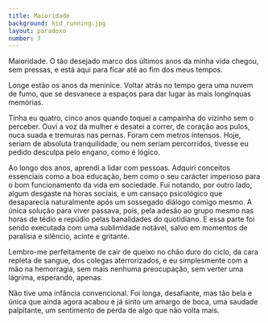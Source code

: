 ```yaml
---
title: Maioridade
background: kid_running.jpg
layout: paradoxo
number: 7
---
```


Maioridade. O tão desejado marco dos últimos anos da minha vida chegou, sem pressas, e está aqui para ficar até ao fim dos meus tempos.

Longe estão os anos da meninice. Voltar atrás no tempo gera uma nuvem de fumo, que se desvanece a espaços para dar lugar às mais longínquas memórias.

Tinha eu quatro, cinco anos quando toquei a campainha do vizinho sem o perceber. Ouvi a voz da mulher e desatei a correr, de coração aos pulos, nuca suada e tremuras nas pernas. Foram cem metros intensos. Hoje, seriam de absoluta tranquilidade, ou nem seriam percorridos, tivesse eu pedido desculpa pelo engano, como é lógico.

Ao longo dos anos, aprendi a lidar com pessoas. Adquiri conceitos essenciais como a boa educação, bem como o seu carácter imperioso para o bom funcionamento da vida em sociedade. Fui notando, por outro lado, algum desgaste na horas sociais, e um cansaço psicológico que desaparecia naturalmente após um sossegado diálogo comigo mesmo. A única solução para viver passava, pois, pela adesão ao grupo mesmo nas horas de tédio e repúdio pelas banalidades do quotidiano. E essa parte foi sendo executada com uma sublimidade notável, salvo em momentos de paralisia e silêncio, acinte e gritante.

Lembro-me perfeitamente de cair de queixo no chão duro do ciclo, da cara repleta de sangue, dos colegas aterrorizados, e eu simplesmente com a mão na hemorragia, sem mais nenhuma preocupação, sem verter uma lágrima, esperando, apenas.

Não tive uma infância convencional. Foi longa, desafiante, mas tão bela e única que ainda agora acabou e já sinto um amargo de boca, uma saudade palpitante, um sentimento de perda de algo que não volta mais.
